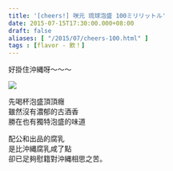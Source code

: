 ```yaml
---
title: '[cheers!] 咲元 琉球泡盛 100ミリリットル'
date: 2015-07-15T17:30:00.000+08:00
draft: false
aliases: [ "/2015/07/cheers-100.html" ]
tags : [flavor - 飲！]
---
```


好掛住沖縄呀～～～

![](/images/okinawaawamori.jpg)

先喝杯泡盛頂頂癮  
雖然沒有濃郁的古酒香  
勝在也有獨特泡盛的味道

  

配公和出品的腐乳  
是比沖縄腐乳咸了點  
卻已足夠慰籍對沖縄相思之苦。
